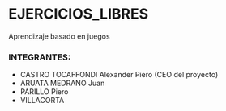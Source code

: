 # EJERCICIOS_LIBRES
Aprendizaje basado en juegos

### INTEGRANTES:
* CASTRO TOCAFFONDI Alexander Piero (CEO del proyecto)
* ARUATA MEDRANO Juan
* PARILLO Piero
* VILLACORTA

